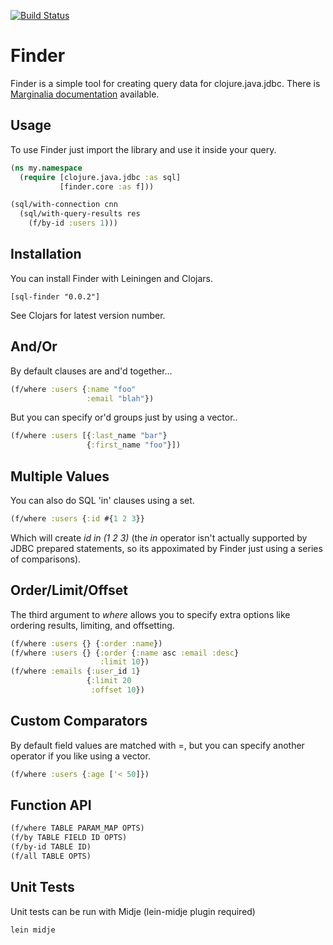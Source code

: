 
[![Build Status](https://secure.travis-ci.org/rodnaph/finder.png?branch=master)](http://travis-ci.org/rodnaph/finder)

Finder
======

Finder is a simple tool for creating query data for clojure.java.jdbc.  There is
[Marginalia documentation](http://boxuk.github.com/finder/) available.

Usage
-----

To use Finder just import the library and use it inside your query.

```clojure
(ns my.namespace
  (require [clojure.java.jdbc :as sql]
           [finder.core :as f]))

(sql/with-connection cnn
  (sql/with-query-results res
    (f/by-id :users 1)))
```

Installation
------------

You can install Finder with Leiningen and Clojars.

```
[sql-finder "0.0.2"]
```

See Clojars for latest version number.

And/Or
------

By default clauses are and'd together...

```clojure
(f/where :users {:name "foo"
                 :email "blah"})
```

But you can specify or'd groups just by using a vector..

```clojure
(f/where :users [{:last_name "bar"}
                 {:first_name "foo"}])
```

Multiple Values
---------------

You can also do SQL 'in' clauses using a set.

```clojure
(f/where :users {:id #{1 2 3}}
```

Which will create _id in (1 2 3)_ (the _in_ operator isn't actually
supported by JDBC prepared statements, so its appoximated by Finder
just using a series of comparisons).

Order/Limit/Offset
------------------

The third argument to _where_ allows you to specify extra options
like ordering results, limiting, and offsetting.

```clojure
(f/where :users {} {:order :name})
(f/where :users {} {:order {:name asc :email :desc}
                    :limit 10})
(f/where :emails {:user_id 1}
                 {:limit 20
                  :offset 10})
```

Custom Comparators
------------------

By default field values are matched with =, but you can specify
another operator if you like using a vector.

```clojure
(f/where :users {:age ['< 50]})
```

Function API
------------

```clojure
(f/where TABLE PARAM_MAP OPTS)
(f/by TABLE FIELD ID OPTS)
(f/by-id TABLE ID)
(f/all TABLE OPTS)
```

Unit Tests
----------

Unit tests can be run with Midje (lein-midje plugin required)

```
lein midje
```

